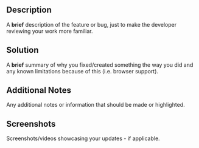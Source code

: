 <!-- use this as template for your PR title
# fix/release/feature/patch: title
-->

## Description

A **brief** description of the feature or bug, just to make the developer reviewing your work more familiar.

## Solution

A **brief** summary of why you fixed/created something the way you did and any known limitations because of this (i.e. browser support).

## Additional Notes

Any additional notes or information that should be made or highlighted.

## Screenshots

Screenshots/videos showcasing your updates - if applicable.
